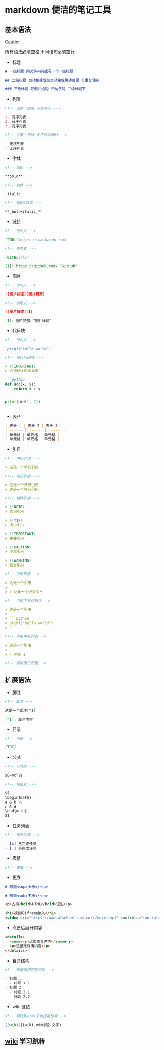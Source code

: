 # markdown 便洁的笔记工具

## 基本语法

> [!CAUTION]
> 所有语法必须空格,不同语句必须空行

- 标题

```md
# 一级标题 同文件内只能有一个一级标题

## 二级标题 自动根据成绩自动生成跳转目录 可重复使用

### 三级标题 导航栏结构 归纳于前 二级标题下
```

- 列表

```md
<!-- 注意：空格 不能隔行 -->

1. 有序列表
2. 有序列表
3. 有序列表

<!-- 注意：空格 无序可以隔行 -->

- 无序列表
- 无序列表
```

- 字体

```md
<!-- 加粗 -->

**bold**

<!-- 斜体 -->

_italic_

<!-- 加粗+斜体 -->

**_bold+italic_**
```

- 链接

```md
<!-- 行内式 -->

[百度](https://www.baidu.com)

<!-- 参考式 -->

[GitHub][1]

[1]: https://github.com/ "GitHub"
```

- 图片

```md
<!-- 行内式 -->

![图片描述](图片链接)

<!-- 参考式 -->

![图片描述][1]

[1]: 图片链接 "图片标题"
```

- 代码块

````md
<!-- 行内式 -->

`print("hello world")`

<!-- 多行代码块 -->

> [!IMPORTANT]
> 必须标注语言类型

```python
def add(x, y):
    return x + y


print(add(1, 2))
```
````

- 表格

```md
| 表头 1 | 表头 2 | 表头 3 |
| ------ | ------ | ------ |
| 单元格 | 单元格 | 单元格 |
| 单元格 | 单元格 | 单元格 |
```

- 引用

````md
<!-- 单行引用 -->

> 这是一个单行引用

<!-- 多行引用 -->

> 这是一个多行引用
> 这是一个多行引用

<!-- 特殊引用 -->

> [!NOTE]
> 笔记引用

> [!TIP]
> 提示引用

> [!IMPORTANT]
> 重要引用

> [!CAUTION]
> 注意引用

> [!WARNING]
> 警告引用

<!-- 引用嵌套 -->

> 这是一个引用
>
> > 这是一个嵌套引用

<!-- 引用中有代码块 -->

> 这是一个引用
>
> ```python
> print("hello world")
> ```

<!-- 引用中有列表 -->

> 这是一个引用
>
> - 列表 1

<!-- 其余语法同理 -->
````

## 扩展语法

- 脚注

```md
<!-- 脚注 -->

这是一个脚注[^1]

[^1]: 脚注内容
```

- 目录

```md
<!-- 目录 -->

[TOC]
```

- 公式

```md
<!-- 行内式 -->

$E=mc^2$

<!-- 块级式 -->

$$
\begin{math}
a & b \\
c & d
\end{math}
$$
```

- 任务列表

```md
<!-- 任务列表 -->

- [x] 已完成任务
- [ ] 未完成任务
```

- 表情

```md
<!-- 表情 -->
```

- 更多

```md
# 标题<sup>上标</sup>

# 标题<sub>下标</sub>

<p>支持<bold>HTML</bold>语法</p>

<h1>视频和iframe嵌入</h1>
<video src="https://www.w3school.com.cn/i/movie.mp4" controls="controls" width="320" height="240">
```

- 点击后展开内容

```md
<details>
  <summary>点击查看详情</summary>
  <p>这里是详情内容</p>
</details>
```

- 目录结构

```md
<!-- 根据缩进控制结构 -->

- 标题 1
  - 标题 1.1
- 标题 2
  - 标题 2.1
  - 标题 2.2
```

- wiki 链接

```md
<!-- 跳转到wiki文档指定标题 -->

[[wiki]](wiki.md#标题-文字)
```

## [wiki](wiki.md#二级标题-文字说明) 学习跳转
